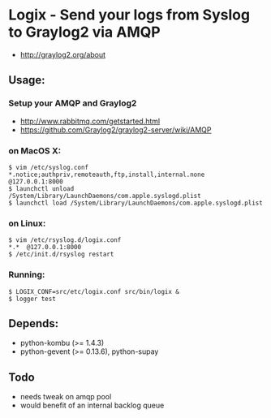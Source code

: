 # Logix - Send your logs from Syslog to Graylog2 via AMQP
* http://graylog2.org/about

## Usage:
### Setup your AMQP and Graylog2
* http://www.rabbitmq.com/getstarted.html
* https://github.com/Graylog2/graylog2-server/wiki/AMQP

### on MacOS X:

    $ vim /etc/syslog.conf
    *.notice;authpriv,remoteauth,ftp,install,internal.none  @127.0.0.1:8000         
    $ launchctl unload /System/Library/LaunchDaemons/com.apple.syslogd.plist
    $ launchctl load /System/Library/LaunchDaemons/com.apple.syslogd.plist

### on Linux:

    $ vim /etc/rsyslog.d/logix.conf
    *.*  @127.0.0.1:8000         
    $ /etc/init.d/rsyslog restart

### Running: 
    $ LOGIX_CONF=src/etc/logix.conf src/bin/logix &
    $ logger test

## Depends:
* python-kombu (>= 1.4.3)
* python-gevent (>= 0.13.6), python-supay

## Todo
* needs tweak on amqp pool
* would benefit of an internal backlog queue
